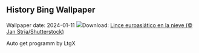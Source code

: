 ## History Bing Wallpaper
Wallpaper date: 2024-01-11
![](https://www.bing.com/th?id=OHR.LynxSnow_ES-ES0115513442_UHD.jpg&w=1000)Download: [Lince euroasiático en la nieve (© Jan Stria/Shutterstock)](https://www.bing.com/th?id=OHR.LynxSnow_ES-ES0115513442_UHD.jpg)

Auto get programm by LtgX
